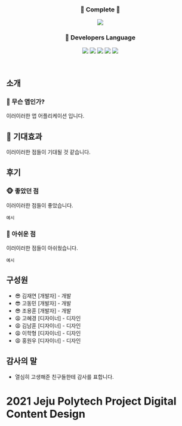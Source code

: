 <h3 align='center'>📜 Complete 🧾</h3>
<p align='center'>
  <img src="https://user-images.githubusercontent.com/73686581/114815705-bab47580-9df1-11eb-9081-e7245cfc2ffe.png"/>
</p>
<h3 align='center'>🔨 Developers Language</h3>
<p align='center'>
  <img src="https://img.shields.io/badge/HTML5-E34F26?style=flat-square&logo=HTML5&logoColor=white"/>
  <img src="https://img.shields.io/badge/CSS3-1572B6?style=flat-square&logo=CSS3&logoColor=white"/>
  <img src="https://img.shields.io/badge/JavaScript-e9d24e?style=flat-square&logo=JavaScript&logoColor=white"/>
  <img src="https://img.shields.io/badge/PHP-777BB4?style=flat-square&logo=PHP&logoColor=white"/>
  <img src="https://img.shields.io/badge/MySQL-4479A1?style=flat-square&logo=MySQL&logoColor=white"/>
</p>
<br>

## 소개

### 🔎 무슨 앱인가?

 이러이러한 앱 어플리케이션 입니다.

## 🎈 기대효과

 이러이러한 점들이 기대될 것 같습니다.

## 후기

### 🐵 좋았던 점

이러이러한 점들이 좋았습니다.

```
예시
```

### 🙊 아쉬운 점

이러이러한 점들이 아쉬웠습니다.

```
예시
```

## 구성원

* 😎 김재연 [개발자] - 개발
* 😎 고동민 [개발자] - 개발
* 😎 조용훈 [개발자] - 개발
* 😩 고혜경 [디자이너] - 디자인
* 😩 김남훈 [디자이너] - 디자인
* 😩 이학형 [디자이너] - 디자인
* 😩 홍원우 [디자이너] - 디자인

## 감사의 말

* 열심히 고생해준 친구들한테 감사를 표합니다.

# 2021 Jeju Polytech Project Digital Content Design
